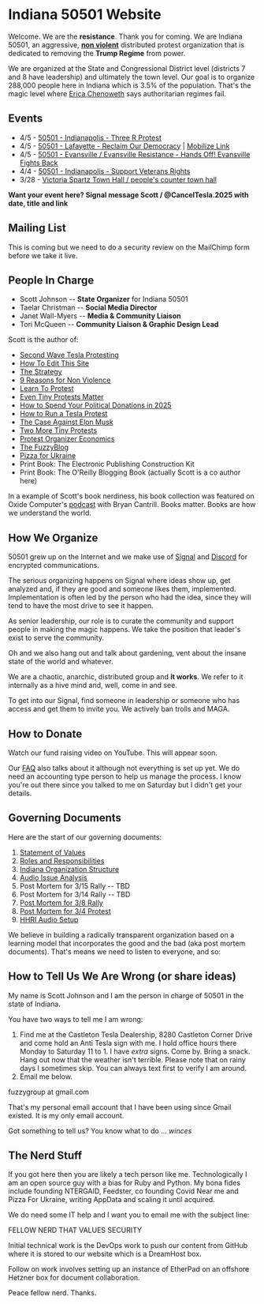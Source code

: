 # Indiana 50501 Website

Welcome. We are the **resistance**. Thank you for coming. We are Indiana 50501, an aggressive, **[non violent](/scott/essays/9_reasons_for_non_violence.html)** distributed protest organization that is dedicated to removing the **Trump Regime** from power.

We are organized at the State and Congressional District level (districts 7 and 8 have leadership) and ultimately the town level. Our goal is to organize 288,000 people here in Indiana which is 3.5% of the population. That's the magic level where [Erica Chenoweth](https://www.ericachenoweth.com/research/wcrw) says authoritarian regimes fail. 

## Events

* 4/5 - [50501 - Indianapolis - Three R Protest](https://www.facebook.com/events/1253773526169702)
* 4/5 - [50501 - Lafayette - Reclaim Our Democracy](https://facebook.com/events/s/reclaim-our-democracy/990293519873516/) | [Mobilize Link](https://www.mobilize.us/handsoff/event/767768/)
* 4/5 - [50501 - Evansville / Evansville Resistance - Hands Off! Evansville Fights Back](https://www.mobilize.us/handsoff/event/766477/?referring_vol=10337932&rname=Evansville&share_context=event_details&share_medium=copy_link)
* 4/4 - [50501 - Indianapolis - Support Veterans Rights](https://www.facebook.com/events/697628629480456/)
* 3/28 - [Victoria Spartz Town Hall / people's counter town hall](https://www.facebook.com/events/1037505491624065/)

**Want your event here?  Signal message Scott / @CancelTesla.2025 with date, title and link**

## Mailing List

This is coming but we need to do a security review on the MailChimp form before we take it live.

## People In Charge

* Scott Johnson -- **State Organizer** for Indiana 50501
* Taelar Christman -- **Social Media Director**
* Janet Wall-Myers -- **Media & Community Liaison**
* Tori McQueen -- **Community Liaison & Graphic Design Lead**

Scott is the author of:

* [Second Wave Tesla Protesting](/scott/essays/second_wave_tesla_protesting.html)
* [How To Edit This Site](/scott/essays/how_to_edit_this_site.html)
* [The Strategy](/scott/essays/the_strategy.html)
* [9 Reasons for Non Violence](/scott/essays/9_reasons_for_non_violence.html)
* [Learn To Protest](https://bit.ly/learntoprotest)
* [Even Tiny Protests Matter](https://bit.ly/tinyprotests)
* [How to Spend Your Political Donations in 2025](https://bit.ly/2025politicaldonations)
* [How to Run a Tesla Protest](https://bit.ly/howtorunateslaprotest)
* [The Case Against Elon Musk](https://bit.ly/caseagainstelonmusk)
* [Two More Tiny Protests](https://bit.ly/2moretinyprotests)
* [Protest Organizer Economics](https://bit.ly/protestorganizereconomics)
* [The FuzzyBlog](https://fuzzyblog.io/blog/)
* [Pizza for Ukraine](https://www.pizzaforukraine.com/)
* Print Book: The Electronic Publishing Construction Kit
* Print Book: The O'Reilly Blogging Book (actually Scott is a co author here)

In a example of Scott's book nerdiness, his book collection was featured on Oxide Computer's [podcast](https://www.podcast24.fi/episodes/oxide-and-friends/books-in-the-box-redux-ckqdg0pYWf) with Bryan Cantrill. Books matter.  Books are how we understand the world.

## How We Organize

50501 grew up on the Internet and we make use of [Signal](https://signal.org/) and [Discord](https://discord.com/) for encrypted communications. 

The serious organizing happens on Signal where ideas show up, get analyzed and, if they are good and someone likes them, implemented. Implementation is often led by the person who had the idea, since they will tend to have the most drive to see it happen. 

As senior leadership, our role is to curate the community and support people in making the magic happens. We take the position that leader's exist to serve the community.

Oh and we also hang out and talk about gardening, vent about the insane state of the world and whatever. 

We are a chaotic, anarchic, distributed group and **it works**.  We refer to it internally as a hive mind and, well, come in and see.

To get into our Signal, find someone in leadership or someone who has access and get them to invite you. We actively ban trolls and MAGA. 

## How to Donate

Watch our fund raising video on YouTube.  This will appear soon.  

Our [FAQ](faq.html) also talks about it although not everything is set up yet.  We do need an accounting type person to help us manage the process.  I know you're out there since you talked to me on Saturday but I didn't get your details.

## Governing Documents

Here are the start of our governing documents:

1. [Statement of Values](/docs/values.html)
2. [Roles and Responsibilities](/docs/roles_and_responsibilities.html)
3. [Indiana Organization Structure](/docs/org_structure.html)
4. [Audio Issue Analysis](/docs/audio_analysis.html)
5. Post Mortem for 3/15 Rally -- TBD
6. Post Mortem for 3/14 Rally -- TBD
7. [Post Mortem for 3/8 Rally](/docs/post_mortem_2025_03_08.html)
8. [Post Mortem for 3/4 Protest](/docs/post_mortem_2025_03_04.html)
9. [HHRI Audio Setup](/docs/hhri_audio_setup.html)

We believe in building a radically transparent organization based on a learning model that incorporates the good and the bad (aka post mortem documents).  That's means we need to listen to everyone, and so:

## How to Tell Us We Are Wrong (or share ideas)

My name is Scott Johnson and I am the person in charge of 50501 in the state of Indiana. 

You have two ways to tell me I am wrong:

1. Find me at the Castleton Tesla Dealership, 8280 Castleton Corner Drive and come hold an Anti Tesla sign with me. I hold office hours there Monday to Saturday 11 to 1. I have *extra* signs. Come by.  Bring a snack.  Hang out now that the weather isn't terrible.  Please note that on rainy days I sometimes skip.  You can always text first to verify I am around.
2. Email me below. 


fuzzygroup at gmail.com

That's my personal email account that I have been using since Gmail existed. It is my only email account. 

Got something to tell us?  You know what to do ... *winces*

## The Nerd Stuff

If you got here then you are likely a tech person like me. Technologically I am an open source guy with a bias for Ruby and Python. My bona fides include founding NTERGAID, Feedster, co founding Covid Near me and Pizza For Ukraine, writing AppData and scaling it until acquired. 

We do need some IT help and I want you to email me with the subject line:

FELLOW NERD THAT VALUES SECURITY

Initial technical work is the DevOps work to push our content from GitHub where it is stored to our website which is a DreamHost box. 

Follow on work involves setting up an instance of EtherPad on an offshore Hetzner box for document collaboration. 

Peace fellow nerd. Thanks. 